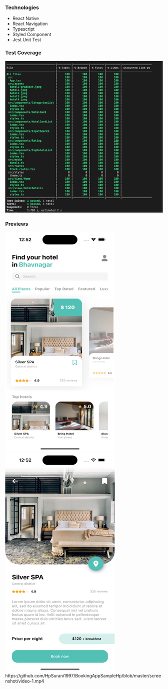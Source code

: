 ### Technologies
+ React Native
+ React Navigation
+ Typescript
+ Styled Component
+ Jest Unit Test

### Test Coverage
<img src="https://github.com/HpSurani1997/BookingAppSampleHp/blob/master/screenshot/coverage.png?raw=true" />

### Previews
<img width=350 height=700 src="https://github.com/HpSurani1997/BookingAppSampleHp/blob/master/screenshot/screenshot-1.png?raw=true" />
<img width=350 height=700 src="https://github.com/HpSurani1997/BookingAppSampleHp/blob/master/screenshot/screenshot-2.png?raw=true" />
https://github.com/HpSurani1997/BookingAppSampleHp/blob/master/screenshot/video-1.mp4
